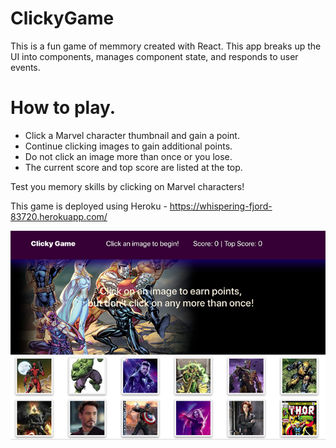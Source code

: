 # ClickyGame

This is a fun game of memmory created with React.  This app breaks up the UI into components, manages component state, and responds to user events.

# How to play.

* Click a Marvel character thumbnail and gain a point.  
* Continue clicking images to gain additional points.  
* Do not click an image more than once or you lose.  
* The current score and top score are listed at the top.

Test you memory skills by clicking on Marvel characters!

This game is deployed using Heroku - https://whispering-fjord-83720.herokuapp.com/

![Marvel Clicky Game Screenshot](https://github.com/sherardg/ClickyGame/blob/master/public/assets/images/marvelGame-portfolio.png)

